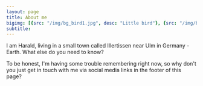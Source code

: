 ```yaml
---
layout: page
title: About me
bigimg: [{src: "/img/bg_bird1.jpg", desc: "Little bird"}, {src: "/img/bg_sunrise1", desc: "Sunrise in Illertissen"}, {src: "/img/bg_sunrise2", desc: "Sunrise in Illertissen"}]
subtitle:
---
```


I am Harald, living in a small town called Illertissen near Ulm in Germany - Earth.
What else do you need to know?

To be honest, I'm having some trouble remembering right now, so why don't you just get in touch with me via social media links in the footer of this page?

